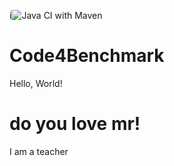 i![Java CI with Maven](https://github.com/dreaminplus/Code4Benchmark/workflows/Java%20CI%20with%20Maven/badge.svg)
# Code4Benchmark


Hello, World!

# do you love mr!

I am a teacher


